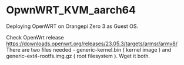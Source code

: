 # OpwnWRT_KVM_aarch64

Deploying OpenWRT on Orangepi Zero 3 as Guest OS.  

  Check OpenWrt release https://downloads.openwrt.org/releases/23.05.3/targets/armsr/armv8/  
  There are two files needed - generic-kernel.bin ( kernel image ) and  
  generic-ext4-rootfs.img.gz ( root filesystem ). Wget it both.  
    
